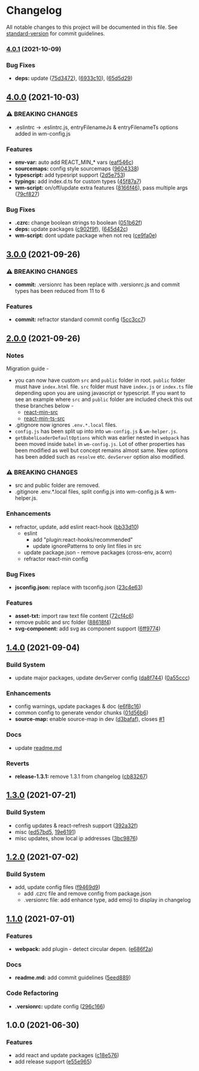 # Changelog

All notable changes to this project will be documented in this file. See [standard-version](https://github.com/conventional-changelog/standard-version) for commit guidelines.

### [4.0.1](https://github.com/nikhilnayyar002/react-min/compare/v4.0.0...v4.0.1) (2021-10-09)


### Bug Fixes

* **deps:** update ([75d3472](https://github.com/nikhilnayyar002/react-min/commit/75d347287540c82226f66be2c05211251a60535f)), ([6933c10](https://github.com/nikhilnayyar002/react-min/commit/6933c104bf5f27a77a9dc2dedee672cf7665582d)), ([65d5d29](https://github.com/nikhilnayyar002/react-min/commit/65d5d298aac137395e25d47a02597d199da7bdfa))

## [4.0.0](https://github.com/nikhilnayyar002/react-min/compare/v3.0.0...v4.0.0) (2021-10-03)


### ⚠ BREAKING CHANGES

* .eslintrc -> .eslintrc.js, entryFilenameJs & entryFilenameTs options added in
wm-config.js

### Features

* **env-var:** auto add REACT_MIN_* vars ([eaf546c](https://github.com/nikhilnayyar002/react-min/commit/eaf546c2da3dcc983a80de39e592caac1f6b86b7))
* **sourcemaps:** config style sourcemaps ([9604338](https://github.com/nikhilnayyar002/react-min/commit/9604338185146ffaf183fbf8652b80eec03d48dc))
* **typescript:** add typesript support ([2d5e753](https://github.com/nikhilnayyar002/react-min/commit/2d5e7539ad5f6710a49420597bdc5411dc71b969))
* **typings:** add index.d.ts for custom types ([45f87a7](https://github.com/nikhilnayyar002/react-min/commit/45f87a7f98c2cb566b9c7fa15748cdc0b45e527c))
* **wm-script:** on/off/update extra features ([8166f46](https://github.com/nikhilnayyar002/react-min/commit/8166f46b7cb898361aa1736e6e1010cb8c69ce10)), pass multiple args ([79cf827](https://github.com/nikhilnayyar002/react-min/commit/79cf82742a5dd4c7e6f3e65e5a78a29950efcf25))


### Bug Fixes

* **.czrc:** change boolean strings to boolean ([051b62f](https://github.com/nikhilnayyar002/react-min/commit/051b62f5cd6f785797b9cc124a1fb1f460ee4b37))
* **deps:** update packages ([c902f9f](https://github.com/nikhilnayyar002/react-min/commit/c902f9f2b215d422c0bb032baaa5047521ac72b4)), ([645d42c](https://github.com/nikhilnayyar002/react-min/commit/645d42c15565dedbfc376e6eae9fbd40a61563de))
* **wm-script:** dont update package when not req ([ce9fa0e](https://github.com/nikhilnayyar002/react-min/commit/ce9fa0e0253652b0a5ae74760ba57207b3aaa831))

## [3.0.0](https://github.com/nikhilnayyar002/react-min/compare/v2.0.0...v3.0.0) (2021-09-26)


### ⚠ BREAKING CHANGES

* **commit:** .versionrc has been replace with .versionrc.js and commit types has been reduced
from 11 to 6

### Features

* **commit:** refractor standard commit config ([5cc3cc7](https://github.com/nikhilnayyar002/react-min/commit/5cc3cc7f098210b0b131ed8d47e335f71bd0cf5a))

## [2.0.0](https://github.com/nikhilnayyar002/react-min/compare/v1.4.0...v2.0.0) (2021-09-26)


### Notes

Migration guide -
* you can now have custom `src` and `public` folder in root. `public` folder must have `index.html` file. `src` folder must have `index.js` or `index.ts` file depending upon you are using javascript or typescript. If you want to see an example where `src` and `public` folder are included check this out these branches below - 
  * [react-min-src](https://github.com/nikhilnayyar002/react-min/tree/react-min-src)
  * [react-min-ts-src](https://github.com/nikhilnayyar002/react-min/tree/react-min-ts-src)
* .gitignore now ignores `.env.*.local` files. 
* `config.js` has been split up into into `wm-config.js` & `wm-helper.js`.
* `getBabelLoaderDefaultOptions` which was earlier nested in `webpack` has been moved inside `babel` in `wm-config.js`. Lot of other properties has been modified as well but concept remains almost same. New options has been added such as `resolve` etc. `devServer` option also modified.

### ⚠ BREAKING CHANGES

* src and public folder are removed.
* .gitignore .env.*.local files, split config.js into wm-config.js & wm-helper.js.

### Enhancements

* refractor, update, add eslint react-hook ([bb33d10](https://github.com/nikhilnayyar002/react-min/commit/bb33d10dd767bc5644f85a2ae9237f0fbb95d387))
  * eslint
    - add "plugin:react-hooks/recommended"
    - update ignorePatterns to only lint files in src
  * update package.json - remove packages (cross-env, acorn)
  * refractor react-min config


### Bug Fixes

* **jsconfig.json:** replace with tsconfig.json ([23c4e63](https://github.com/nikhilnayyar002/react-min/commit/23c4e63a81ade65853505c639c5233527550dd84))


### Features

* **asset-txt:** import raw text file content ([72cf4c6](https://github.com/nikhilnayyar002/react-min/commit/72cf4c625d37841e27578392be17d9c9d6c8fb5c))
* remove public and src folder ([88618f4](https://github.com/nikhilnayyar002/react-min/commit/88618f45a57d87a19600771b1799e171d364ad2f))
* **svg-component:** add svg as component support ([6ff9774](https://github.com/nikhilnayyar002/react-min/commit/6ff97748c0e06519b60d8885faff45c276d0aa92))

## [1.4.0](https://github.com/nikhilnayyar002/react-min/compare/v1.3.1...v1.4.0) (2021-09-04)


### Build System

* update major packages, update devServer config ([da8f744](https://github.com/nikhilnayyar002/react-min/commit/da8f744e3c701800c7cd52ccbc97ec264490ae38)) ([0a55ccc](https://github.com/nikhilnayyar002/react-min/commit/0a55ccc324cf20c15179ecefe01b342925c7c9a0))


### Enhancements

* config warnings, update packages & doc ([e6f8c16](https://github.com/nikhilnayyar002/react-min/commit/e6f8c168f825150013d852d11899eb30657e38ea))
* common config to generate vendor chunks ([01d56b6](https://github.com/nikhilnayyar002/react-min/commit/01d56b67ee6f25ac7768567306b0b9e6132f918f))
* **source-map:** enable source-map in dev ([d3bafaf](https://github.com/nikhilnayyar002/react-min/commit/d3bafaf3182aa5a089bf06313d3927b4d52050a2)), closes [#1](https://github.com/nikhilnayyar002/react-min/issues/1)

### Docs

* update [readme.md](readme.md)


### Reverts

* **release-1.3.1:** remove 1.3.1 from changelog ([cb83267](https://github.com/nikhilnayyar002/react-min/commit/cb83267f71fae38cc29bf2bed36c93b6e865d03d))

## [1.3.0](https://github.com/nikhilnayyar002/react-min/compare/v1.2.0...v1.3.0) (2021-07-21)


### Build System

* config updates & react-refresh support ([392a32f](https://github.com/nikhilnayyar002/react-min/commit/392a32f1c44341281799f0c08e2363d147a151a6))
* misc ([ed57bd5](https://github.com/nikhilnayyar002/react-min/commit/ed57bd5892d81cd7584c12ce55c598472fcbdba0), [19e6191](https://github.com/nikhilnayyar002/react-min/commit/19e6191134194473a6c0c6f0bad91b46c16bfe36))
* misc updates, show local ip addresses ([3bc9876](https://github.com/nikhilnayyar002/react-min/commit/3bc9876e2943ba4f101d97a20834e28344ceedc1))

## [1.2.0](https://github.com/nikhilnayyar002/slickjs-react-antd/compare/v1.1.0...v1.2.0) (2021-07-02)


### Build System

* add, update config files ([f9469d9](https://github.com/nikhilnayyar002/slickjs-react-antd/commit/f9469d91bb23b385e96cc5d31cdc52dafe845dcb))
  - add .czrc file and remove config from package.json
  - .versionrc file: add enhance type, add emoji to display in changelog

## [1.1.0](https://github.com/nikhilnayyar002/slickjs-react-antd/compare/v1.0.0...v1.1.0) (2021-07-01)


### Features

* **webpack:** add plugin - detect circular depen. ([e686f2a](https://github.com/nikhilnayyar002/slickjs-react-antd/commit/e686f2ad46e2bbaa27a644b945337c2533d0fc64))


### Docs

* **readme.md:** add commit guidelines ([5eed889](https://github.com/nikhilnayyar002/slickjs-react-antd/commit/5eed889ecd91c3c466c6b04008f4ba4cf6b35f8b))


### Code Refactoring

* **.versionrc:** update config ([296c166](https://github.com/nikhilnayyar002/slickjs-react-antd/commit/296c1665d2c8d352b6c1aafeb81a984429ba7f3f))

## 1.0.0 (2021-06-30)


### Features

* add react and update packages ([c18e576](https://github.com/nikhilnayyar002/slickjs-react-antd/commit/c18e576784086f4ca04ba39563fed8e11a5f540e))
* add release support ([e55e965](https://github.com/nikhilnayyar002/slickjs-react-antd/commit/e55e965cc1c545af58444a5b3bfb3d9872fcd875))
